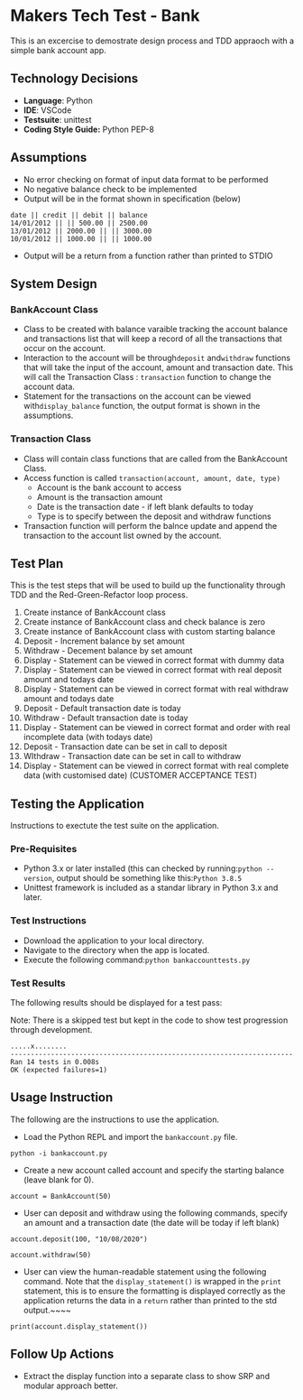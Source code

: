 # Makers Tech Test - Bank

This is an excercise to demostrate design process and TDD appraoch with a simple bank account app.

## Technology Decisions

* **Language**: Python
* **IDE**: VSCode
* **Testsuite**: unittest
* **Coding Style Guide:** Python PEP-8

## Assumptions

* No error checking on format of input data format to be performed
* No negative balance check to be implemented
* Output will be in the format shown in specification (below)

```
date || credit || debit || balance
14/01/2012 || || 500.00 || 2500.00
13/01/2012 || 2000.00 || || 3000.00
10/01/2012 || 1000.00 || || 1000.00
```

* Output will be a return from a function rather than printed to STDIO

## System Design

### BankAccount Class

* Class to be created with balance varaible tracking the account balance and transactions list that will keep a record of all the transactions that occur on the account.
* Interaction to the account will be through`deposit` and`withdraw` functions that will take the input of the account, amount and transaction date. This will call the Transaction Class : `transaction` function to change the account data.
* Statement for the transactions on the account can be viewed with`display_balance` function, the output format is shown in the assumptions.

### Transaction Class

* Class will contain class functions that are called from the BankAccount Class.
* Access function is called `transaction(account, amount, date, type)`
  * Account is the bank account to access
  * Amount is the transaction amount
  * Date is the transaction date - if left blank defaults to today
  * Type is to specify between the deposit and withdraw functions
* Transaction function will perform the balnce update and append the transaction to the account list owned by the account.

## Test Plan

This is the test steps that will be used to build up the functionality through TDD and the Red-Green-Refactor loop process.

1. Create instance of BankAccount class
2. Create instance of BankAccount class and check balance is zero
3. Create instance of BankAccount class with custom starting balance
4. Deposit - Increment balance by set amount
5. Withdraw - Decement balance by set amount
6. Display - Statement can be viewed in correct format with dummy data
7. Display - Statement can be viewed in correct format with real deposit amount and todays date
8. Display - Statement can be viewed in correct format with real withdraw amount and todays date
9. Deposit - Default transaction date is today
10. Withdraw - Default transaction date is today
11. Display - Statement can be viewed in correct format and order with real incomplete data (with todays date)
12. Deposit - Transaction date can be set in call to deposit
13. WIthdraw - Transaction date can be set in call to withdraw
14. Display - Statement can be viewed in correct format with real complete data (with customised date) (CUSTOMER ACCEPTANCE TEST)

## Testing the Application

Instructions to exectute the test suite on the application.

### Pre-Requisites

* Python 3.x or later installed (this can checked by running:`python --version`, output should be something like this:`Python 3.8.5`
* Unittest framework is included as a standar library in Python 3.x and later.

### Test Instructions

* Download the application to your local directory.
* Navigate to the directory when the app is located.
* Execute the following command:`python bankaccounttests.py`

### Test Results

The following results should be displayed for a test pass:

Note: There is a skipped test but kept in the code to show test progression through development.

```
.....x........
----------------------------------------------------------------------
Ran 14 tests in 0.008s
OK (expected failures=1)
```

## Usage Instruction

The following are the instructions to use the application.

* Load the Python REPL and import the `bankaccount.py` file.

`python -i bankaccount.py`

* Create a new account called account and specify the starting balance (leave blank for 0).

`account = BankAccount(50)`

* User can deposit and withdraw using the following commands, specify an amount and a transaction date (the date will be today if left blank)

`account.deposit(100, "10/08/2020")`

`account.withdraw(50)`

* User can view the human-readable statement using the following command. Note that the `display_statement()` is wrapped in the `print` statement, this is to ensure the formatting is displayed correctly as the application returns the data in a `return` rather than printed to the std output.~~~~

`print(account.display_statement())`

## Follow Up Actions

* Extract the display function into a separate class to show SRP and modular approach better.
